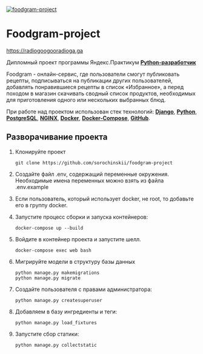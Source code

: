 [![foodgram-project](https://github.com/sorochinskii/foodgram-project/workflows/foodgram/badge.svg)](https://github.com/sorochinskii/foodgram-project/actions)

# **Foodgram-project**

https://radiogoogooradioga.ga

Дипломный проект программы Яндекс.Практикум **[Python-разработчик](https://praktikum.yandex.ru/backend-developer/)**

Foodgram - онлайн-сервис, где пользователи смогут публиковать рецепты, подписываться на публикации других пользователей, добавлять понравившиеся рецепты в список «Избранное», а перед походом в магазин скачивать сводный список продуктов, необходимых для приготовления одного или нескольких выбранных блюд.

При работе над проектом использован стек технологий: **[Django](https://www.djangoproject.com/)**, **[Python](https://www.python.org/)**, **[PostgreSQL](https://www.postgresql.org/)**, **[NGINX](https://nginx.org/)**, **[Docker](https://www.docker.com/)**, **[Docker-Compose](https://docs.docker.com/compose/)**, **[GitHub](https://github.com)**.

## Разворачивание проекта

1.  Клонируйте проект

        git clone https://github.com/sorochinskii/foodgram-project

2.  Создайте файл .env, содержащий переменные окружения. Необходимые имена переменных
    можно взять из файла .env.example

3.  Если пользователь, который использует docker, не root, то добавьте
    его в группу docker.

4.  Запустите процесс сборки и запуска контейнеров:

        docker-compose up --build

5.  Войдите в контейнер проекта и запустите шелл.

        docker-compose exec web bash

6.  Мигрируйте модели в структуру базы данных

        python manage.py makemigrations
        python manage.py migrate

7.  Создайте пользователя с правами администратора:

        python manage.py createsuperuser

8.  Добавляем в базу ингредиенты и теги:

        python manage.py load_fixtures

9.  Запустите сбор статики:

        python manage.py collectstatic
